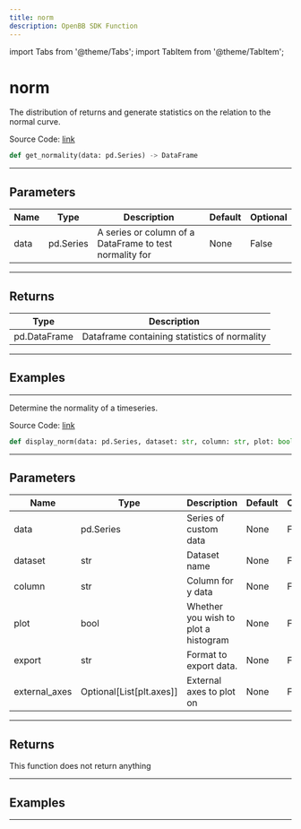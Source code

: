 ```yaml
---
title: norm
description: OpenBB SDK Function
---
```


import Tabs from '@theme/Tabs';
import TabItem from '@theme/TabItem';

# norm

<Tabs>
<TabItem value="model" label="Model" default>

The distribution of returns and generate statistics on the relation to the normal curve.

Source Code: [link](https://github.com/OpenBB-finance/OpenBBTerminal/tree/main/openbb_terminal/econometrics/econometrics_model.py#L113)

```python
def get_normality(data: pd.Series) -> DataFrame
```
---

## Parameters

| Name | Type | Description | Default | Optional |
| ---- | ---- | ----------- | ------- | -------- |
| data | pd.Series | A series or column of a DataFrame to test normality for | None | False |

---

## Returns

| Type | Description |
| ---- | ----------- |
| pd.DataFrame | Dataframe containing statistics of normality |

---

## Examples

---



</TabItem>
<TabItem value="view" label="View">

Determine the normality of a timeseries.

Source Code: [link](https://github.com/OpenBB-finance/OpenBBTerminal/tree/main/openbb_terminal/econometrics/econometrics_view.py#L129)

```python
def display_norm(data: pd.Series, dataset: str, column: str, plot: bool, export: str, external_axes: Optional[List[axes]]) -> None
```
---

## Parameters

| Name | Type | Description | Default | Optional |
| ---- | ---- | ----------- | ------- | -------- |
| data | pd.Series | Series of custom data | None | False |
| dataset | str | Dataset name | None | False |
| column | str | Column for y data | None | False |
| plot | bool | Whether you wish to plot a histogram | None | False |
| export | str | Format to export data. | None | False |
| external_axes | Optional[List[plt.axes]] | External axes to plot on | None | False |

---

## Returns

This function does not return anything

---

## Examples

---



</TabItem>
</Tabs>